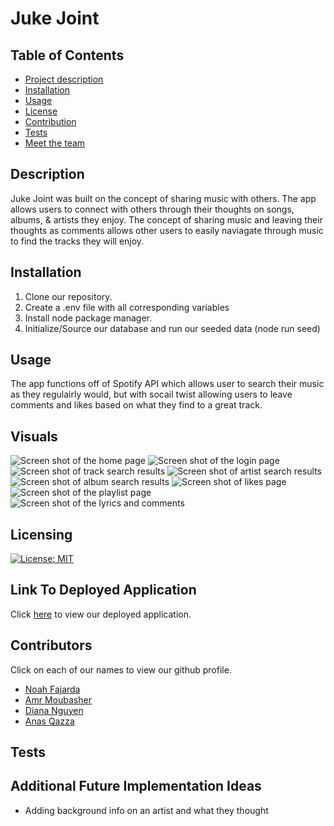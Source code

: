 # Juke Joint

## Table of Contents

- [Project description](#description)
- [Installation](#installation)
- [Usage](#usage)
- [License](#license)
- [Contribution](#contribution)
- [Tests](#tests)
- [Meet the team](#team)

## Description

Juke Joint was built on the concept of sharing music with others. The app allows users to connect with others through their thoughts on songs, albums, & artists they enjoy. The concept of sharing music and leaving their thoughts as comments allows other users to easily naviagate through music to find the tracks they will enjoy.

## Installation

1. Clone our repository.
2. Create a .env file with all corresponding variables
3. Install node package manager.
4. Initialize/Source our database and run our seeded data (node run seed)

## Usage

The app functions off of Spotify API which allows user to search their music as they regulairly would, but with socail twist allowing users to leave comments and likes based on what they find to a great track.

## Visuals

![Screen shot of the home page](https://github.com/noahfajarda/Project-2-Juke-Joint/blob/noah-branch/assets/screenshots/for-README/Homepage.png)
![Screen shot of the login page](https://github.com/noahfajarda/Project-2-Juke-Joint/blob/noah-branch/assets/screenshots/for-README/Login%20Page.png)
![Screen shot of track search results](https://github.com/noahfajarda/Project-2-Juke-Joint/blob/noah-branch/assets/screenshots/for-README/Track%20search2.png)
![Screen shot of artist search results](https://github.com/noahfajarda/Project-2-Juke-Joint/blob/noah-branch/assets/screenshots/for-README/Artist%20search2.png)
![Screen shot of album search results](https://github.com/noahfajarda/Project-2-Juke-Joint/blob/noah-branch/assets/screenshots/for-README/Album%20search.png)
![Screen shot of likes page](https://github.com/noahfajarda/Project-2-Juke-Joint/blob/noah-branch/assets/screenshots/for-README/Likes%20page2.png)
![Screen shot of the playlist page](https://github.com/noahfajarda/Project-2-Juke-Joint/blob/noah-branch/assets/screenshots/for-README/Playlist%20page2.png)
![Screen shot of the lyrics and comments](https://github.com/noahfajarda/Project-2-Juke-Joint/blob/noah-branch/assets/screenshots/for-README/Song%20search%20with%20lyrics%20and%20comments2.png)

## Licensing

[![License: MIT](https://img.shields.io/badge/License-MIT-yellow.svg)](https://opensource.org/licenses/MIT)

## Link To Deployed Application

Click [here](https://juke-joint.herokuapp.com/) to view our deployed application.

## Contributors

Click on each of our names to view our github profile.

- [Noah Fajarda](https://github.com/noahfajarda)
- [Amr Moubasher](https://github.com/amoubasher)
- [Diana Nguyen](https://github.com/dianaanguyen)
- [Anas Qazza](https://github.com/aqazza)

## Tests

## Additional Future Implementation Ideas

- Adding background info on an artist and what they thought
